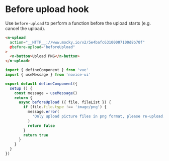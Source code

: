 # Before upload hook

Use `before-upload` to perform a function before the upload starts (e.g. cancel the upload).

```html
<n-upload
  action="__HTTP__://www.mocky.io/v2/5e4bafc63100007100d8b70f"
  @before-upload="beforeUpload"
>
  <n-button>Upload PNG</n-button>
</n-upload>
```

```js
import { defineComponent } from 'vue'
import { useMessage } from 'novice-ui'

export default defineComponent({
  setup () {
    const message = useMessage()
    return {
      async beforeUpload ({ file, fileList }) {
        if (file.file.type !== 'image/png') {
          message.error(
            'Only upload picture files in png format, please re-upload.'
          )
          return false
        }
        return true
      }
    }
  }
})
```
